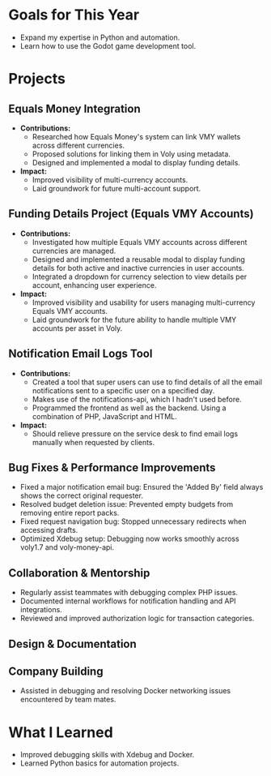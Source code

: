# Goals for This Year

- Expand my expertise in Python and automation.
- Learn how to use the Godot game development tool.

# Projects

## Equals Money Integration
- **Contributions:**
  - Researched how Equals Money's system can link VMY wallets across different currencies.
  - Proposed solutions for linking them in Voly using metadata.
  - Designed and implemented a modal to display funding details.
- **Impact:**
  - Improved visibility of multi-currency accounts.
  - Laid groundwork for future multi-account support.

## Funding Details Project (Equals VMY Accounts)
- **Contributions:**
  - Investigated how multiple Equals VMY accounts across different currencies are managed.
  - Designed and implemented a reusable modal to display funding details for both active and inactive currencies in user accounts.
  - Integrated a dropdown for currency selection to view details per account, enhancing user experience.
- **Impact:**
  - Improved visibility and usability for users managing multi-currency Equals VMY accounts.
  - Laid groundwork for the future ability to handle multiple VMY accounts per asset in Voly.

## Notification Email Logs Tool
- **Contributions:**
  - Created a tool that super users can use to find details of all the email notifications sent to a specific user on a specified day.
  - Makes use of the notifications-api, which I hadn't used before.
  - Programmed the frontend as well as the backend. Using a combination of PHP, JavaScript and HTML.
- **Impact:**
  - Should relieve pressure on the service desk to find email logs manually when requested by clients.

## Bug Fixes & Performance Improvements
- Fixed a major notification email bug: Ensured the 'Added By' field always shows the correct original requester.
- Resolved budget deletion issue: Prevented empty budgets from removing entire report packs.
- Fixed request navigation bug: Stopped unnecessary redirects when accessing drafts.
- Optimized Xdebug setup: Debugging now works smoothly across voly1.7 and voly-money-api.

## Collaboration & Mentorship
- Regularly assist teammates with debugging complex PHP issues.
- Documented internal workflows for notification handling and API integrations.
- Reviewed and improved authorization logic for transaction categories.

## Design & Documentation


## Company Building
- Assisted in debugging and resolving Docker networking issues encountered by team mates.

# What I Learned
- Improved debugging skills with Xdebug and Docker.
- Learned Python basics for automation projects.
